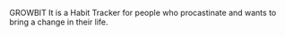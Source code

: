 GROWBIT
It is a Habit Tracker for people who procastinate and wants to bring a change in their life.
